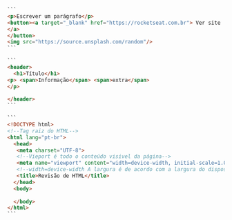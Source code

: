 <!--Hypertext Markeup Language
 
Hipertexto é um texto que contem links, imagens e etc...
As <tags> são elementos do html
 
  Estrutura da Tag:
  <abertra> Conteúdo </fechamento>
 
  Atributos: são informações ou configurações
 
  <link rel="stylesheet" rel="stylesheet"  href="../style.css"></>
  <a href"www.google.com"></a>
 
A tag img não tem conteudo
- Href endereço de referencia
- src é a localização da imagem
- rel=relation = tipo de documento 
<img src=""/>
 

 -->
 ````html
```
<p>Escrever um parágrafo</p>
<button><a target="_blank" href="https://rocketseat.com.br"> Ver site
</a>
</button>
<img src="https://source.unsplash.com/random"/>
```
````
 
<!--Criando uma box model com uma tag dentro de outra-->
````html
```
<header>
  <h1>Título</h1>
<p> <span>Informação</span> <span>extra</span>
</p>
 
</header>
```
````

````html
```
<!DOCTYPE html>
<!--Tag raiz do HTML-->
<html lang="pt-br">
  <head>
   <meta charset="UTF-8">
   <!--Vieport é todo o conteúdo visivel da página-->
   <meta name="viewport" content="width=device-width, initial-scale=1.0">
   <!--width=device-width A largura é de acordo com a largura do dispositivo-->
   <title>Revisão de HTML</title>
  </head>
  <body>
 
  </body>
</html>
```
````